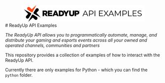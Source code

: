 <div align="center">
  <img alt="ReadyUp logo" src="https://raw.githubusercontent.com/ready-up/api-examples/master/readyup-logo-color-black-horz-clover-text-api.svg" width="400px" />
</div>
# ReadyUp API Examples

_The ReadyUp API allows you to programmatically automate, manage, and distribute your gaming and esports events across all your owned and operated channels, communities and partners_


This repository provides a collection of examples of how to interact with the ReadyUp API.

Currently there are only examples for Python - which you can find the `python` folder.